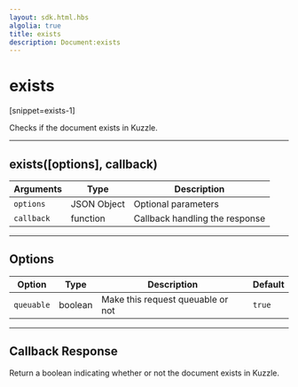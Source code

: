 ```yaml
---
layout: sdk.html.hbs
algolia: true
title: exists
description: Document:exists
---
```

  

# exists
[snippet=exists-1]

Checks if the document exists in Kuzzle.

---

## exists([options], callback)

| Arguments | Type | Description |
|---------------|---------|----------------------------------------|
| ``options`` | JSON Object | Optional parameters |
| ``callback`` | function | Callback handling the response |

---

## Options

| Option | Type | Description | Default |
|---------------|---------|----------------------------------------|---------|
| ``queuable`` | boolean | Make this request queuable or not | ``true`` |

---

## Callback Response

Return a boolean indicating whether or not the document exists in Kuzzle.
